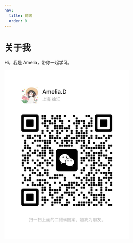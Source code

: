 ```yaml
---
nav:
  title: 前端
  order: 0
---
```


# 关于我

Hi，我是 Amelia，带你一起学习。

<img src="../assets/logo.jpeg" width="400px">
